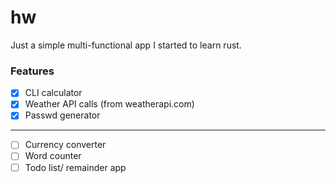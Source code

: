 # hw
Just a simple multi-functional app I started to learn rust.

### Features
- [x] CLI calculator
- [x] Weather API calls (from weatherapi.com) 
- [x] Passwd generator 
---
- [ ] Currency converter
- [ ] Word counter
- [ ] Todo list/ remainder app
